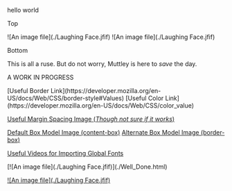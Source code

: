 <div class="top1">

hello world

</div>

<div class="rest1">

Top

<div class="bodyimage">![An image file](./Laughing Face.jfif)  
![An image file](./Laughing Face.jfif)</div>

Bottom

This is all a ruse. But do not worry, Muttley is here to _save_ the day.

<div class="always1">

A WORK IN PROGRESS

</div>

<div><foot>[Useful Border Link](https://developer.mozilla.org/en-US/docs/Web/CSS/border-style#Values) [Useful Color Link](https://developer.mozilla.org/en-US/docs/Web/CSS/color_value)  

[Useful Margin Spacing Image (_Though not sure if it works_)](https://s3.amazonaws.com/codecademy-content/courses/freelance-1/unit-4/diagram-verticalmargins.svg)  

[Default Box Model Image (content-box)](https://s3.amazonaws.com/codecademy-content/courses/web-101/htmlcss1-diagram__contentbox.svg) [Alternate Box Model Image (border-box)](https://s3.amazonaws.com/codecademy-content/courses/web-101/htmlcss1-diagram__borderbox.svg)  

[Useful Videos for Importing Global Fonts](Fonts.html)  

<div class="hidden1">[![An image file](./Laughing Face.jfif)](./Well_Done.html)</div>

[![An image file](./Laughing Face.jfif)](./Well_Done.html) </foot>[](./Well_Done.html)</div>

</div>